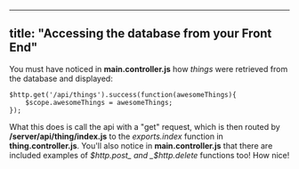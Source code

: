 
---
title: "Accessing the database from your Front End"
---

You must have noticed in **main.controller.js** how _things_ were retrieved from the database and displayed:

    $http.get('/api/things').success(function(awesomeThings){  
        $scope.awesomeThings = awesomeThings;  
    });

What this does is call the api with a "get" request, which is then routed by **/server/api/thing/index.js** to the _exports.index_ function in **thing.controller.js**. You'll also notice in **main.controller.js** that there are included examples of _$http.post_ and _$http.delete_ functions too! How nice!
